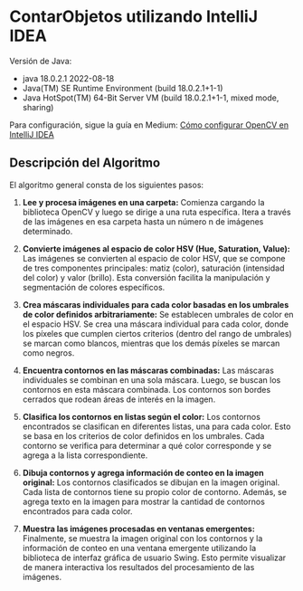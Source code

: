 # ContarObjetos utilizando IntelliJ IDEA

Versión de Java:
- java 18.0.2.1 2022-08-18
- Java(TM) SE Runtime Environment (build 18.0.2.1+1-1)
- Java HotSpot(TM) 64-Bit Server VM (build 18.0.2.1+1-1, mixed mode, sharing)

Para configuración, sigue la guía en Medium: [Cómo configurar OpenCV en IntelliJ IDEA](https://medium.com/@aadimator/how-to-set-up-opencv-in-intellij-idea-6eb103c1d45c)

## Descripción del Algoritmo

El algoritmo general consta de los siguientes pasos:

1. **Lee y procesa imágenes en una carpeta:** Comienza cargando la biblioteca OpenCV y luego se dirige a una ruta específica. Itera a través de las imágenes en esa carpeta hasta un número n de imágenes determinado.

2. **Convierte imágenes al espacio de color HSV (Hue, Saturation, Value):** Las imágenes se convierten al espacio de color HSV, que se compone de tres componentes principales: matiz (color), saturación (intensidad del color) y valor (brillo). Esta conversión facilita la manipulación y segmentación de colores específicos.

3. **Crea máscaras individuales para cada color basadas en los umbrales de color definidos arbitrariamente:** Se establecen umbrales de color en el espacio HSV. Se crea una máscara individual para cada color, donde los píxeles que cumplen ciertos criterios (dentro del rango de umbrales) se marcan como blancos, mientras que los demás píxeles se marcan como negros.

4. **Encuentra contornos en las máscaras combinadas:** Las máscaras individuales se combinan en una sola máscara. Luego, se buscan los contornos en esta máscara combinada. Los contornos son bordes cerrados que rodean áreas de interés en la imagen.

5. **Clasifica los contornos en listas según el color:** Los contornos encontrados se clasifican en diferentes listas, una para cada color. Esto se basa en los criterios de color definidos en los umbrales. Cada contorno se verifica para determinar a qué color corresponde y se agrega a la lista correspondiente.

6. **Dibuja contornos y agrega información de conteo en la imagen original:** Los contornos clasificados se dibujan en la imagen original. Cada lista de contornos tiene su propio color de contorno. Además, se agrega texto en la imagen para mostrar la cantidad de contornos encontrados para cada color.

7. **Muestra las imágenes procesadas en ventanas emergentes:** Finalmente, se muestra la imagen original con los contornos y la información de conteo en una ventana emergente utilizando la biblioteca de interfaz gráfica de usuario Swing. Esto permite visualizar de manera interactiva los resultados del procesamiento de las imágenes.
